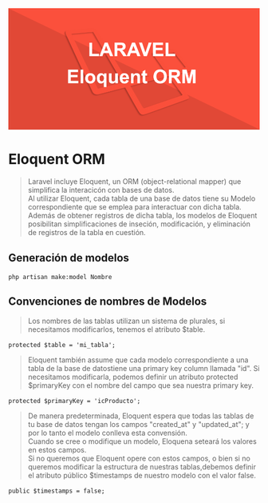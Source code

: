 <img src="imagenes/laravel-eloquent-orm.png">

# Eloquent ORM

>Laravel incluye Eloquent, un ORM (object-relational mapper) que simplifica la interacicón con bases de datos.  
>Al utilizar Eloquent, cada tabla de una base de datos tiene su Modelo correspondiente que se emplea para interactuar con dicha tabla.   
>Además de obtener registros de dicha tabla, los modelos de Eloquent posibilitan simplificaciones de inseción, modificación, y eliminación de registros de la tabla en cuestión.   

## Generación de modelos

    php artisan make:model Nombre

## Convenciones de nombres de Modelos

> Los nombres de las tablas utilizan un sistema de plurales, si necesitamos modificarlos, tenemos el atributo $table.

    protected $table = 'mi_tabla';  

> Eloquent también assume que cada modelo correspondiente a una tabla de la base de datostiene una primary key column llamada "id". Si necesitamos modificarla, podemos definir un atributo protected $primaryKey con el nombre del campo que sea nuestra primary key.

    protected $primaryKey = 'icProducto';  

> De manera predeterminada, Eloquent espera que todas las tablas de tu base de datos tengan los campos "created_at" y "updated_at"; y por lo tanto el modelo conlleva esta convensión.   
> Cuando se cree o modifique un modelo, Eloquena seteará los valores en estos campos.   
> Si no queremos que Eloquent opere con estos campos, o bien si no queremos modificar la estructura de nuestras tablas,debemos definir el atributo público $timestamps de nuestro modelo con el valor false.

    public $timestamps = false;  

